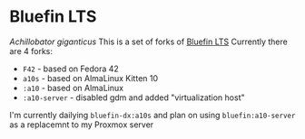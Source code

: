# Bluefin LTS
*Achillobator giganticus*
This is a set of forks of [Bluefin LTS](https://github.com/ublue-os/bluefin-lts)
Currently there are 4 forks:
- `F42` - based on Fedora 42
- `a10s` - based on AlmaLinux Kitten 10
- `:a10` - based on AlmaLinux
- `:a10-server` - disabled gdm and added "virtualization host"

I'm currently dailying `bluefin-dx:a10s` and plan on using `bluefin:a10-server` as a replacemnt to my Proxmox server
